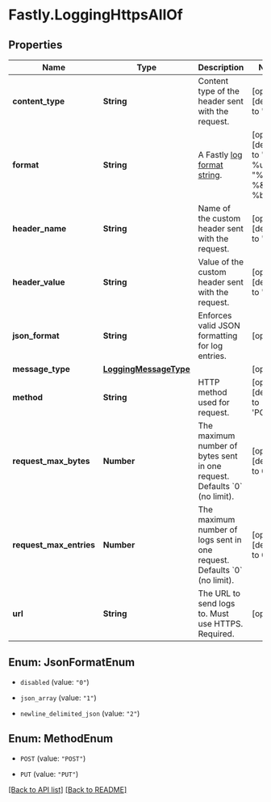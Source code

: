 # Fastly.LoggingHttpsAllOf

## Properties

Name | Type | Description | Notes
------------ | ------------- | ------------- | -------------
**content_type** | **String** | Content type of the header sent with the request. | [optional] [default to &#39;null&#39;]
**format** | **String** | A Fastly [log format string](https://docs.fastly.com/en/guides/custom-log-formats). | [optional] [default to &#39;%h %l %u %t &quot;%r&quot; %&amp;gt;s %b&#39;]
**header_name** | **String** | Name of the custom header sent with the request. | [optional] [default to &#39;null&#39;]
**header_value** | **String** | Value of the custom header sent with the request. | [optional] [default to &#39;null&#39;]
**json_format** | **String** | Enforces valid JSON formatting for log entries. | [optional] 
**message_type** | [**LoggingMessageType**](LoggingMessageType.md) |  | [optional] 
**method** | **String** | HTTP method used for request. | [optional] [default to &#39;POST&#39;]
**request_max_bytes** | **Number** | The maximum number of bytes sent in one request. Defaults &#x60;0&#x60; (no limit). | [optional] [default to 0]
**request_max_entries** | **Number** | The maximum number of logs sent in one request. Defaults &#x60;0&#x60; (no limit). | [optional] [default to 0]
**url** | **String** | The URL to send logs to. Must use HTTPS. Required. | [optional] 



## Enum: JsonFormatEnum


* `disabled` (value: `"0"`)

* `json_array` (value: `"1"`)

* `newline_delimited_json` (value: `"2"`)





## Enum: MethodEnum


* `POST` (value: `"POST"`)

* `PUT` (value: `"PUT"`)





[[Back to API list]](../../README.md#endpoints) [[Back to README]](../../README.md)
